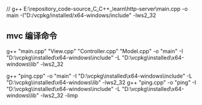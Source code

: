 // g++ E:\repository_code-source_C_C++\_learn\http-server\main.cpp -o main -I"D:/vcpkg/installed/x64-windows/include" -lws2_32


## mvc 编译命令
g++ "main.cpp" "View.cpp" "Controller.cpp" "Model.cpp" -o "main" -I "D:\vcpkg\installed\x64-windows\include" -L "D:\vcpkg\installed\x64-windows\lib" -lws2_32


g++ "ping.cpp"  -o "main" -I "D:\vcpkg\installed\x64-windows\include" -L "D:\vcpkg\installed\x64-windows\lib" -lws2_32
g++ "ping.cpp" -o "ping" -I "D:\vcpkg\installed\x64-windows\include" -L "D:\vcpkg\installed\x64-windows\lib" -lws2_32 -limp